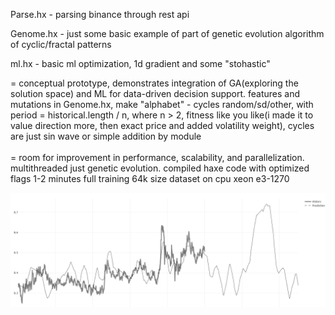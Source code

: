 Parse.hx - parsing binance through rest api

Genome.hx - just some basic example of part of genetic evolution algorithm of cyclic/fractal patterns

ml.hx - basic ml optimization, 1d gradient and some "stohastic"

= conceptual prototype, demonstrates integration of GA(exploring the solution space) and ML for data-driven decision support. features and mutations in Genome.hx, make "alphabet" - cycles random/sd/other, with period = historical.length / n, where n > 2, fitness like you like(i made it to value direction more, then exact price and added volatility weight), cycles are just sin wave or simple addition by module<br /><br />
= room for improvement in performance, scalability, and parallelization. multithreaded just genetic evolution. compiled haxe code with optimized flags 1-2 minutes full training 64k size dataset on cpu xeon e3-1270<br />

![alt text](https://raw.githubusercontent.com/rtttr14/thecode/refs/heads/master/approximation.png "")

